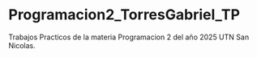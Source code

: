 # Programacion2_TorresGabriel_TP
Trabajos Practicos de la materia Programacion 2 del año 2025 UTN San Nicolas.
